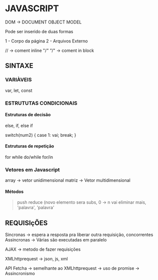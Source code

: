 # JAVASCRIPT 

DOM -> DOCUMENT OBJECT MODEL 

Pode ser inserido de duas formas 

1 - Corpo da página 
2 - Arquivos Externo 

// -> coment inline
"/*" "*/" -> coment in block

## SINTAXE 

### VARIÀVEIS 

var, let, const 

### ESTRUTUTAS CONDICIONAIS 

#### Estruturas de decisão 

else, if, else if 

switch(num2) {
    case 1: 
        vai;
        break;
}

#### Estruturas de repetição

for 
while 
do/while 
for/in 

### Vetores em Javascript 

array -> vetor unidimensional 
matriz -> Vetor multidimensional 

#### Métodos 

> push 
> reduce (novo elemento sera subs, 0 -> n vai eliminar mais, 'palavra', 'palavra'

## REQUISIçÕES

Sincronas ->  espera a resposta pra liberar outra requisição, concorrentes
Assincronas -> Várias são executadas em paralelo 

AJAX -> metodo de fazer requisições 

XMLhttprequest -> json, js, xml 


API Fetcha
    -> semelhante ao XMLhttprequest
    -> uso de promise 
    -> Assincronismo
